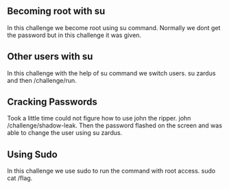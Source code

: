 ## Becoming root with su
In this challenge we become root using su command. Normally we dont get the password but in this challenge it was given.
## Other users with su
In this challenge with the help of su command we switch users. su zardus and then /challenge/run.
## Cracking Passwords
Took a little time could not figure how to use john the ripper. john /challenge/shadow-leak. Then the password flashed on the screen and was able to change the user using su zardus.
## Using Sudo
In this challenge we use sudo to run the command with root access. sudo cat /flag.
